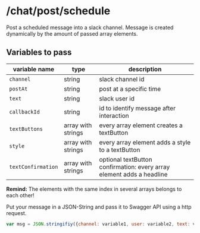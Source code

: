 # /chat/post/schedule

Post a scheduled message into a slack channel. Message is created dynamically by the amount of passed array elements.

## Variables to pass

| variable name  | type | description |
| ------------- | ------------- | ------------- | 
| `channel` | string  | slack channel id |
| `postAt` | string  | post at a specific time |
| `text` | string | slack user id |
| `callbackId` | string | id to identify message after interaction |
| `textButtons` | array with strings | every array element creates a textButton |
| `style` | array with strings | every array element adds a style to a textButton |
| `textConfirmation` | array with strings | optional textButton confirmation: every array element adds a headline |

**Remind:** The elements with the same index in several arrays belongs to each other!

Put your message in a JSON-String and pass it to Swagger API using a http request.

```javascript
var msg = JSON.stringifiy({channel: variable1, user: variable2, text: variable3, callbackId: variable4, textButtons: array1, style: array2, textConfirmation: array3});
```
